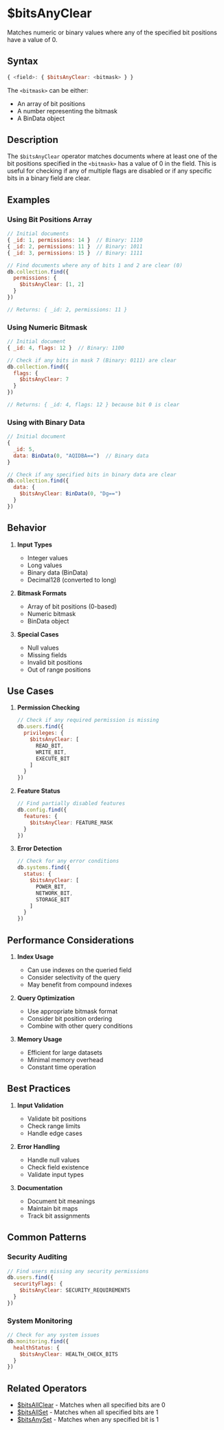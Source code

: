 # $bitsAnyClear

Matches numeric or binary values where any of the specified bit positions have a value of 0.

## Syntax

```javascript
{ <field>: { $bitsAnyClear: <bitmask> } }
```

The `<bitmask>` can be either:
- An array of bit positions
- A number representing the bitmask
- A BinData object

## Description

The `$bitsAnyClear` operator matches documents where at least one of the bit positions specified in the `<bitmask>` has a value of 0 in the field. This is useful for checking if any of multiple flags are disabled or if any specific bits in a binary field are clear.

## Examples

### Using Bit Positions Array

```javascript
// Initial documents
{ _id: 1, permissions: 14 }  // Binary: 1110
{ _id: 2, permissions: 11 }  // Binary: 1011
{ _id: 3, permissions: 15 }  // Binary: 1111

// Find documents where any of bits 1 and 2 are clear (0)
db.collection.find({
  permissions: {
    $bitsAnyClear: [1, 2]
  }
})

// Returns: { _id: 2, permissions: 11 }
```

### Using Numeric Bitmask

```javascript
// Initial document
{ _id: 4, flags: 12 }  // Binary: 1100

// Check if any bits in mask 7 (Binary: 0111) are clear
db.collection.find({
  flags: {
    $bitsAnyClear: 7
  }
})

// Returns: { _id: 4, flags: 12 } because bit 0 is clear
```

### Using with Binary Data

```javascript
// Initial document
{
  _id: 5,
  data: BinData(0, "AQIDBA==")  // Binary data
}

// Check if any specified bits in binary data are clear
db.collection.find({
  data: {
    $bitsAnyClear: BinData(0, "Dg==")
  }
})
```

## Behavior

1. **Input Types**
   - Integer values
   - Long values
   - Binary data (BinData)
   - Decimal128 (converted to long)

2. **Bitmask Formats**
   - Array of bit positions (0-based)
   - Numeric bitmask
   - BinData object

3. **Special Cases**
   - Null values
   - Missing fields
   - Invalid bit positions
   - Out of range positions

## Use Cases

1. **Permission Checking**
   ```javascript
   // Check if any required permission is missing
   db.users.find({
     privileges: {
       $bitsAnyClear: [
         READ_BIT,
         WRITE_BIT,
         EXECUTE_BIT
       ]
     }
   })
   ```

2. **Feature Status**
   ```javascript
   // Find partially disabled features
   db.config.find({
     features: {
       $bitsAnyClear: FEATURE_MASK
     }
   })
   ```

3. **Error Detection**
   ```javascript
   // Check for any error conditions
   db.systems.find({
     status: {
       $bitsAnyClear: [
         POWER_BIT,
         NETWORK_BIT,
         STORAGE_BIT
       ]
     }
   })
   ```

## Performance Considerations

1. **Index Usage**
   - Can use indexes on the queried field
   - Consider selectivity of the query
   - May benefit from compound indexes

2. **Query Optimization**
   - Use appropriate bitmask format
   - Consider bit position ordering
   - Combine with other query conditions

3. **Memory Usage**
   - Efficient for large datasets
   - Minimal memory overhead
   - Constant time operation

## Best Practices

1. **Input Validation**
   - Validate bit positions
   - Check range limits
   - Handle edge cases

2. **Error Handling**
   - Handle null values
   - Check field existence
   - Validate input types

3. **Documentation**
   - Document bit meanings
   - Maintain bit maps
   - Track bit assignments

## Common Patterns

### Security Auditing

```javascript
// Find users missing any security permissions
db.users.find({
  securityFlags: {
    $bitsAnyClear: SECURITY_REQUIREMENTS
  }
})
```

### System Monitoring

```javascript
// Check for any system issues
db.monitoring.find({
  healthStatus: {
    $bitsAnyClear: HEALTH_CHECK_BITS
  }
})
```

## Related Operators

- [$bitsAllClear](bitsallclear.md) - Matches when all specified bits are 0
- [$bitsAllSet](bitsallset.md) - Matches when all specified bits are 1
- [$bitsAnySet](bitsanyset.md) - Matches when any specified bit is 1 